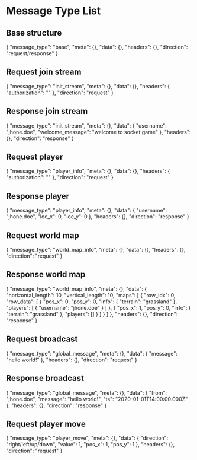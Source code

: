 # Message Type List

## Base structure
{
	"message_type": "base",
	"meta": {},
	"data": {},
	"headers": {},
  "direction": "request/response"
}

## Request join stream
{
  "message_type": "init_stream",
	"meta": {},
	"data": {},
	"headers": {
    "authorization": ""
  },
  "direction": "request"
}

## Response join stream
{
  "message_type": "init_stream",
	"meta": {},
	"data": {
    "username": "jhone.doe",
    "welcome_message": "welcome to socket game"
  },
	"headers": {},
  "direction": "response"
}

## Request player
{
	"message_type": "player_info",
	"meta": {},
	"data": {},
	"headers": {
    "authorization": ""
  },
  "direction": "request"
}

## Response player
{
  "message_type": "player_info",
	"meta": {},
	"data": {
    "username": "jhone.doe",
    "loc_x": 0,
    "loc_y": 0
  },
	"headers": {},
  "direction": "response"
}

## Request world map
{
	"message_type": "world_map_info",
	"meta": {},
	"data": {},
	"headers": {},
  "direction": "request"
}

## Response world map
{
	"message_type": "world_map_info",
	"meta": {},
	"data": {
    "horizontal_length": 10,
    "vertical_length": 10,
    "maps": [
      {
        "row_idx": 0,
        "row_data": [
          {
            "pos_x": 0,
            "pos_y": 0,
            "info": {
              "terrain": "grassland"
            },
            "players": [
              {
                "username": "jhone.doe"
              }
            ]
          },
          {
            "pos_x": 1,
            "pos_y": 0,
            "info": {
              "terrain": "grassland"
            },
            "players": []
          }
        ]
      }
    ]
  },
	"headers": {},
  "direction": "response"
}

## Request broadcast
{
  "message_type": "global_message",
	"meta": {},
	"data": {
    "message": "hello world!"
  },
	"headers": {},
  "direction": "request"
}

## Response broadcast
{
  "message_type": "global_message",
	"meta": {},
	"data": {
    "from": "jhone.doe",
    "message": "hello world!",
    "ts": "2020-01-01T14:00:00.000Z"
  },
	"headers": {},
  "direction": "response"
}

## Request player move
{
  "message_type": "player_move",
	"meta": {},
	"data": {
    "direction": "right/left/up/down",
    "value": 1,
    "pos_x": 1,
    "pos_y": 1
  },
	"headers": {},
  "direction": "request"
}
